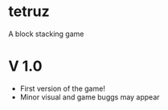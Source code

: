# tetruz
A block stacking game 

# V 1.0

- First version of the game!
- Minor visual and game buggs may appear 
